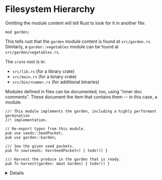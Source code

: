 # Filesystem Hierarchy

Omitting the module content will tell Rust to look for it in another file:

```rust,editable,compile_fail
mod garden;
```

This tells rust that the `garden` module content is found at `src/garden.rs`.
Similarly, a `garden::vegetables` module can be found at `src/garden/vegetables.rs`.

The `crate` root is in:

* `src/lib.rs` (for a library crate)
* `src/main.rs` (for a binary crate)
* `src/bin/<name>.rs` (for additional binaries)

Modules defined in files can be documented, too, using "inner doc comments".
These document the item that contains them -- in this case, a module.

```rust,editable,compile_fail
//! This module implements the garden, including a highly performant germination
//! implementation.

// Re-export types from this module.
pub use seeds::SeedPacket;
pub use garden::Garden;

/// Sow the given seed packets.
pub fn sow(seeds: Vec<SeedPacket>) { todo!() }

/// Harvest the produce in the garden that is ready.
pub fn harvest(garden: &mut Garden) { todo!() }
```

<details>

* Before Rust 2018, modules needed to be located at `module/mod.rs` instead of `module.rs`, and this is still a working alternative for editions after 2018.

* The main reason to introduce `filename.rs` as alternative to `filename/mod.rs`
  was because many files named `mod.rs` can be hard to distinguish in IDEs.

* Deeper nesting can use folders, even if the main module is a file:

  ```ignore
  src/
  ├── main.rs
  ├── top_module.rs
  └── top_module/
      └── sub_module.rs
  ```

* The place rust will look for modules can be changed with a compiler directive:

  ```rust,ignore
  #[path = "some/path.rs"]
  mod some_module;
  ```

  This is useful, for example, if you would like to place tests for a module in a file named
  `some_module_test.rs`, similar to the convention in Go.

</details>
